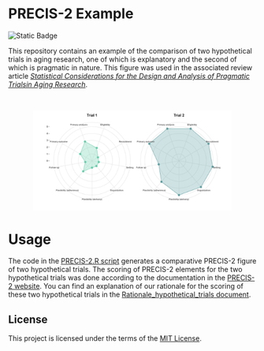 # PRECIS-2 Example

![Static Badge](https://img.shields.io/badge/preprint-10.20944%2Fpreprints202405.0385.v1-yellow?link=https%3A%2F%2Fwww.preprints.org%2Fmanuscript%2F202405.0385%2Fv1)

This repository contains an example of the comparison of two hypothetical trials in aging research, one of which is explanatory and the second of which is pragmatic in nature. This figure was used in the associated review article *[Statistical Considerations for the Design and Analysis of Pragmatic Trialsin Aging Research](https://www.preprints.org/manuscript/202405.0385/v1)*.

<br/>
<p align="center">
  <a href="https://github.com/javimangal/PRECIS-2-example">
    <img src="Figure_PRECIS2.png" alt="PRECIS-2 score of 2 hypothetical trials" width="80%">
  </a>
</p>

# Usage

The code in the [PRECIS-2.R script](/PRECIS-2.R) generates a comparative PRECIS-2 figure of two hypothetical trials. The scoring of PRECIS-2 elements for the two hypothetical trials was done according to the documentation in the [PRECIS-2 website](https://www.precis-2.org/Help/Documentation/Help). You can find an explanation of our rationale for the scoring of these two hypothetical trials in the [Rationale_hypothetical_trials document](/Rationale_hypothetical_trials.docx).

## License

This project is licensed under the terms of the [MIT License](/LICENSE).
